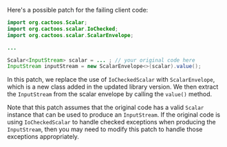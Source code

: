 Here's a possible patch for the failing client code:

```java
import org.cactoos.Scalar;
import org.cactoos.scalar.IoChecked;
import org.cactoos.scalar.ScalarEnvelope;

...

Scalar<InputStream> scalar = ... ; // your original code here
InputStream inputStream = new ScalarEnvelope<>(scalar).value();
```

In this patch, we replace the use of `IoCheckedScalar` with `ScalarEnvelope`, which is a new class added in the updated library version. We then extract the `InputStream` from the scalar envelope by calling the `value()` method.

Note that this patch assumes that the original code has a valid `Scalar` instance that can be used to produce an `InputStream`. If the original code is using `IoCheckedScalar` to handle checked exceptions when producing the `InputStream`, then you may need to modify this patch to handle those exceptions appropriately.